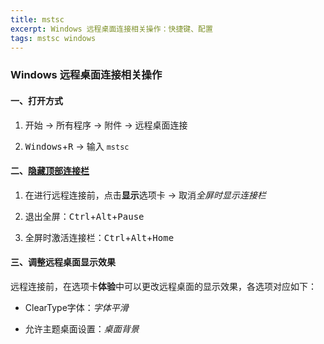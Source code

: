 ```yaml
---
title: mstsc
excerpt: Windows 远程桌面连接相关操作：快捷键、配置
tags: mstsc windows
---
```


### Windows 远程桌面连接相关操作

#### 一、打开方式

1. 开始 -> 所有程序 -> 附件 -> 远程桌面连接

2. <kbd>Windows</kbd>+<kbd>R</kbd> -> 输入 `mstsc`


#### 二、[隐藏顶部连接栏][1]

1. 在进行远程连接前，点击**显示**选项卡 -> 取消*全屏时显示连接栏*

2. 退出全屏：<kbd>Ctrl</kbd>+<kbd>Alt</kbd>+<kbd>Pause</kbd>

3. 全屏时激活连接栏：<kbd>Ctrl</kbd>+<kbd>Alt</kbd>+<kbd>Home</kbd>


#### 三、调整远程桌面显示效果

远程连接前，在选项卡**体验**中可以更改远程桌面的显示效果，各选项对应如下：

- ClearType字体：*字体平滑*

- 允许主题桌面设置：*桌面背景*


[1]: https://superuser.com/questions/120519/how-to-show-the-connection-bar-in-a-remote-desktop-session
